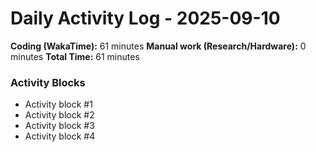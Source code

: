 # Daily Activity Log - 2025-09-10

**Coding (WakaTime):** 61 minutes
**Manual work (Research/Hardware):** 0 minutes
**Total Time:** 61 minutes

### Activity Blocks
- Activity block #1
- Activity block #2
- Activity block #3
- Activity block #4
